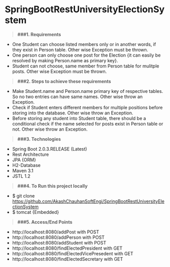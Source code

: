 # SpringBootRestUniversityElectionSystem

> **###1. Requirements**
* One Student can choose listed members only or in another words, if they exist in Person table. Other wise Exception must be thrown.
* One person can only choose one post for the Election {it can easily be resolved by making Person.name as primary key}.
* Student can not choose, same member from Person table for mulitple posts. Other wise Exception must be thrown.

> **###2. Steps to achieve these requirements**
* Make Student.name and Person.name primary key of respective tables. So no two entries can have same names. Other wise throw an Exception.
* Check if Student enters different members for multiple positions before storing into the database. Other wise throw an Exception.
* Before storing any student into Student table, there should be a conditional check if the name selected for posts exist in Person table   or not. Other wise throw an Exception.

> **###3. Technologies**
* Spring Boot 2.0.3.RELEASE (Latest)
* Rest Architecture
* JPA {ORM}
* H2-Database
* Maven 3.1
* JSTL 1.2

> **###4. To Run this project locally**
* $ git clone https://github.com/AkashChauhanSoftEngi/SpringBootRestUniversityElectionSystem
* $ tomcat {Embedded}

> **###5.  Access/End Points** 
* http://localhost:8080/addPost with POST
* http://localhost:8080/addPerson with POST
* http://localhost:8080/addStudent with POST
* http://localhost:8080/findElectedPresident with GET
* http://localhost:8080/findElectedVicePresedent with GET
* http://localhost:8080/findElectedSecretary with GET
